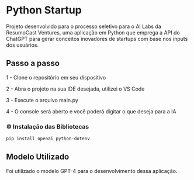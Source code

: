 # Python Startup

Projeto desenvolvido para o processo seletivo para o AI Labs da ResumoCast Ventures, uma aplicação em Python que emprega a API do ChatGPT para gerar conceitos inovadores de startups com base nos inputs dos usuários.

## Passo a passo

1 - Clone o repositório em seu dispositivo

2 - Abra o projeto na sua IDE desejada, utilizei o VS Code

3 - Execute o arquivo main.py

4 - O console será aberto e você poderá digitar o que deseja para a IA

### ⚙️ Instalação das Bibliotecas

```bash
pip install openai python-dotenv
```

## Modelo Utilizado

Foi utilizado o modelo GPT-4 para o desenvolvimento dessa aplicação.

